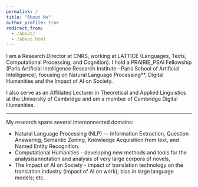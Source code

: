 ```yaml
---
permalink: /
title: "About Me"
author_profile: true
redirect_from: 
  - /about/
  - /about.html
---
```


I am a Research Director at CNRS, working at LATTICE (Languages, Texts, Computational Processing, and Cognition). I hold a PRAIRIE_PSAI Fellowship (Paris Artificial Intelligence Research Institute--Paris School of Artificial Intelligence), focusing on Natural Language Processing**, Digital Humanities and the Impact of AI on Society.

I also serve as an Affiliated Lecturer in Theoretical and Applied Linguistics at the University of Cambridge and am a member of Cambridge Digital Humanities. 

---

My research spans several interconnected domains:

- Natural Language Processing (NLP) — Information Extraction, Question Answering, Semantic Zoning, Knowledge Acquisition from text, and Named Entity Recognition.  
- Computational Humanities - developing new methods and tools for the analysisannotation and analysis of very large corpora of novels,   
- The Impact of AI on Society - impact of translation technology on the translation industry (impact of AI on work); bias in large language models; etc. 

